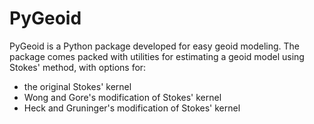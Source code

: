 # PyGeoid

PyGeoid is a Python package developed for easy geoid modeling. The package comes packed with utilities for estimating a geoid model using Stokes' method, with options for:
- the original Stokes' kernel
- Wong and Gore's modification of Stokes' kernel
- Heck and Gruninger's modification of Stokes' kernel

